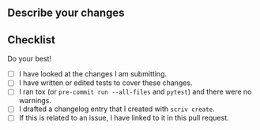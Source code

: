 ## Describe your changes


## Checklist

Do your best!

- [ ] I have looked at the changes I am submitting.
- [ ] I have written or edited tests to cover these changes.
- [ ] I ran tox (or `pre-commit run --all-files` and `pytest`) and there were no warnings.
- [ ] I drafted a changelog entry that I created with `scriv create`.
- [ ] If this is related to an issue, I have linked to it in this pull request.

